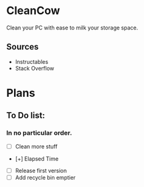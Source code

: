 # CleanCow
Clean your PC with ease to milk your storage space.
## Sources
- Instructables
- Stack Overflow
# Plans
## To Do list:
### In no particular order.
- [ ] Clean more stuff
- [+] Elapsed Time
- [ ] Release first version
- [ ] Add recycle bin emptier
